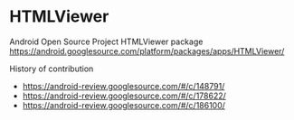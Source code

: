 # HTMLViewer

Android Open Source Project HTMLViewer package
https://android.googlesource.com/platform/packages/apps/HTMLViewer/

History of contribution 
- https://android-review.googlesource.com/#/c/148791/
- https://android-review.googlesource.com/#/c/178622/
- https://android-review.googlesource.com/#/c/186100/
